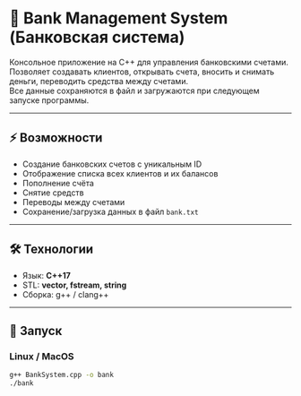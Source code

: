 # 🏦 Bank Management System (Банковская система)

Консольное приложение на C++ для управления банковскими счетами.  
Позволяет создавать клиентов, открывать счета, вносить и снимать деньги, переводить средства между счетами.  
Все данные сохраняются в файл и загружаются при следующем запуске программы.  

---

## ⚡ Возможности
- Создание банковских счетов с уникальным ID
- Отображение списка всех клиентов и их балансов
- Пополнение счёта
- Снятие средств
- Переводы между счетами
- Сохранение/загрузка данных в файл `bank.txt`

---

## 🛠 Технологии
- Язык: **C++17**
- STL: **vector, fstream, string**
- Сборка: g++ / clang++

---

## 🚀 Запуск
### Linux / MacOS
```bash
g++ BankSystem.cpp -o bank
./bank
